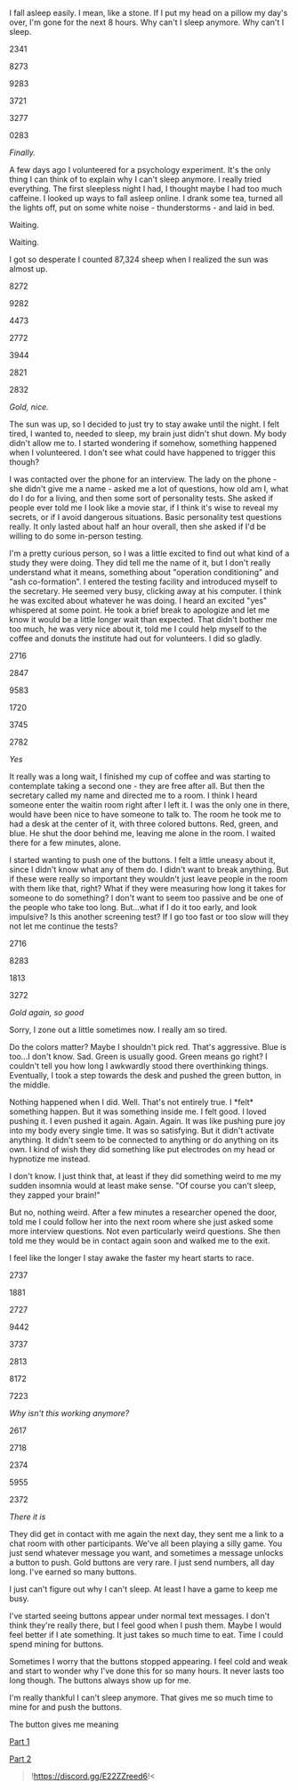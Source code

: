 I fall asleep easily. I mean, like a stone. If I put my head on a pillow my day's over, I'm gone for the next 8 hours. Why can't I sleep anymore. Why can't I sleep.

2341

8273

9283

3721

3277

0283

*Finally.*

A few days ago I volunteered for a psychology experiment. It's the only thing I can think of to explain why I can't sleep anymore. I really tried everything. The first sleepless night I had, I thought maybe I had too much caffeine. I looked up ways to fall asleep online. I drank some tea, turned all the lights off, put on some white noise - thunderstorms - and laid in bed.

Waiting.

Waiting.

I got so desperate I counted 87,324 sheep when I realized the sun was almost up.

8272

9282

4473

2772

3944

2821

2832

*Gold, nice.*

The sun was up, so I decided to just try to stay awake until the night. I felt tired, I wanted to, needed to sleep, my brain just didn't shut down. My body didn't allow me to. I started wondering if somehow, something happened when I volunteered. I don't see what could have happened to trigger this though?

I was contacted over the phone for an interview. The lady on the phone - she didn't give me a name - asked me a lot of questions, how old am I, what do I do for a living, and then some sort of personality tests. She asked if people ever told me I look like a movie star, if I think it's wise to reveal my secrets, or if I avoid dangerous situations. Basic personality test questions really. It only lasted about half an hour overall, then she asked if I'd be willing to do some in-person testing.

I'm a pretty curious person, so I was a little excited to find out what kind of a study they were doing. They did tell me the name of it, but I don't really understand what it means, something about "operation conditioning" and "ash co-formation". I entered the testing facility and introduced myself to the secretary. He seemed very busy, clicking away at his computer. I think he was excited about whatever he was doing. I heard an excited "yes" whispered at some point. He took a brief break to apologize and let me know it would be a little longer wait than expected. That didn't bother me too much, he was very nice about it, told me I could help myself to the coffee and donuts the institute had out for volunteers. I did so gladly.

2716

2847

9583

1720

3745

2782

*Yes*

It really was a long wait, I finished my cup of coffee and was starting to contemplate taking a second one - they are free after all. But then the secretary called my name and directed me to a room. I think I heard someone enter the waitin room right after I left it. I was the only one in there, would have been nice to have someone to talk to. The room he took me to had a desk at the center of it, with three colored buttons. Red, green, and blue. He shut the door behind me, leaving me alone in the room. I waited there for a few minutes, alone.

I started wanting to push one of the buttons. I felt a little uneasy about it, since I didn't know what any of them do. I didn't want to break anything. But if these were really so important they wouldn't just leave people in the room with them like that, right? What if they were measuring how long it takes for someone to do something? I don't want to seem too passive and be one of the people who take too long. But...what if I do it too early, and look impulsive? Is this another screening test? If I go too fast or too slow will they not let me continue the tests?

2716

8283

1813

3272

*Gold again, so good*

Sorry, I zone out a little sometimes now. I really am so tired.

Do the colors matter? Maybe I shouldn't pick red. That's aggressive. Blue is too...I don't know. Sad. Green is usually good. Green means go right? I couldn't tell you how long I awkwardly stood there overthinking things. Eventually, I took a step towards the desk and pushed the green button, in the middle.

Nothing happened when I did. Well. That's not entirely true. I \*felt\* something happen. But it was something inside me. I felt good. I loved pushing it. I even pushed it again. Again. Again. It was like pushing pure joy into my body every single time. It was so satisfying. But it didn't activate anything. It didn't seem to be connected to anything or do anything on its own. I kind of wish they did something like put electrodes on my head or hypnotize me instead.

I don't know. I just think that, at least if they did something weird to me my sudden insomnia would at least make sense. "Of course you can't sleep, they zapped your brain!"

But no, nothing weird. After a few minutes a researcher opened the door, told me I could follow her into the next room where she just asked some more interview questions. Not even particularly weird questions. She then told me they would be in contact again soon and walked me to the exit.

I feel like the longer I stay awake the faster my heart starts to race.

2737

1881

2727

9442

3737

2813

8172

7223

*Why isn't this working anymore?*

2617

2718

2374

5955

2372

*There it is*

They did get in contact with me again the next day, they sent me a link to a chat room with other participants. We've all been playing a silly game. You just send whatever message you want, and sometimes a message unlocks a button to push. Gold buttons are very rare. I just send numbers, all day long. I've earned so many buttons.

I just can't figure out why I can't sleep. At least I have a game to keep me busy.

I've started seeing buttons appear under normal text messages. I don't think they're really there, but I feel good when I push them. Maybe I would feel better if I ate something. It just takes so much time to eat. Time I could spend mining for buttons.

Sometimes I worry that the buttons stopped appearing. I feel cold and weak and start to wonder why I've done this for so many hours. It never lasts too long though. The buttons always show up for me.

I'm really thankful I can't sleep anymore. That gives me so much time to mine for and push the buttons.

The button gives me meaning

[Part 1](https://www.reddit.com/r/nosleep/comments/w22wzv/im_a_phd_student_in_psychology_and_i_think_i_need/)

[Part 2](https://www.reddit.com/r/nosleep/comments/w6kaj4/i_added_a_bot_to_my_discord_server_and_its_taking/)

>!https://discord.gg/E22ZZreed6!<